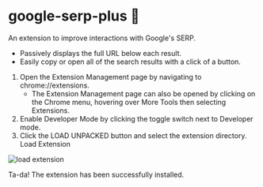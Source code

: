 # google-serp-plus 🐝

An extension to improve interactions with Google's SERP. 

- Passively displays the full URL below each result.
- Easily copy or open all of the search results with a click of a button.

1. Open the Extension Management page by navigating to chrome://extensions.
    - The Extension Management page can also be opened by clicking on the Chrome menu, hovering over More Tools then selecting Extensions.
2. Enable Developer Mode by clicking the toggle switch next to Developer mode.
3. Click the LOAD UNPACKED button and select the extension directory.
Load Extension

![load extension](https://developer.chrome.com/static/images/get_started/load_extension.png)

Ta-da! The extension has been successfully installed.
